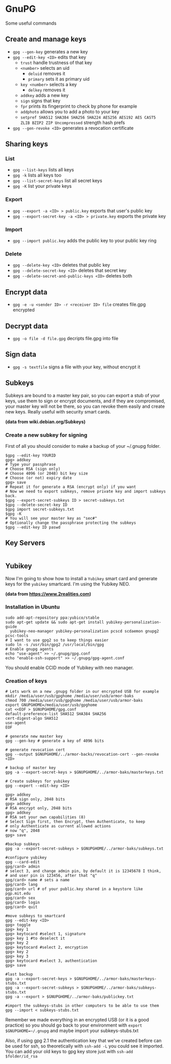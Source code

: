 # GnuPG

Some useful commands

## Create and manage keys

* `gpg --gen-key` generates a new key
* `gpg --edit-key <ID>` edits that key
  * `trust` handle trustness of that key
  * `<number>` selects an uid
    * `deluid` removes it
    * `primary` sets it as primary uid
  * `key <number>` selects a key
    * `delkey` removes it
  * `addkey` adds a new key
  * `sign` signs that key
  * `fpr` prints its fingerprint to check by phone for example
  * `addphoto` allows you to add a photo to your key
  * `setpref SHA512 SHA384 SHA256 SHA224 AES256 AES192 AES CAST5 ZLIB BZIP2 ZIP Uncompressed` strength hash prefs
* `gpg --gen-revoke <ID>` generates a revocation certificate

## Sharing keys

### List
* `gpg --list-keys` lists all keys
* `gpg -k` lists all keys too
* `gpg --list-secret-keys` list all secret keys
* `gpg -K` list your private keys

### Export
* `gpg --export -a <ID> > public.key` exports that user's public key
* `gpg --export-secret-key -a <ID> > private.key` exports the private key

### Import
* `gpg --import public.key` adds the public key to your public key ring

### Delete
* `gpg --delete-key <ID>` deletes that public key
* `gpg --delete-secret-key <ID>` deletes that secret key
* `gpg --delete-secret-and-public-keys <ID>` deletes both

## Encrypt data
* `gpg -e -u <sender ID> -r <receiver ID> file` creates file.gpg encrypted

## Decrypt data
* `gpg -o file -d file.gpg` decripts file.gpg into file

## Sign data
* `gpg -s textfile` signs a file with your key, without encrypt it

## Subkeys

Subkeys are bound to a master key pair, so you can export a stub of your
keys, use them to sign or encrypt documents, and if they are compromised, your
master key will not be there, so you can revoke them easily and create new 
keys. Really useful with security smart cards.

**(data from wiki.debian.org/Subkeys)**
### Create a new subkey for signing

First of all you should consider to make a backup of your ~/.gnupg folder.

  ```
  $gpg --edit-key YOURID
  gpg> addkey
  # Type your passphrase
  # Choose RSA (sign only)
  # Choose 4096 (or 2048) bit key size
  # Choose (or not) expiry date
  gpg> save
  # Repeat it for generate a RSA (encrypt only) if you want
  # Now we need to export subkeys, remove private key and import subkeys back.
  $gpg --export-secret-subkeys ID > secret-subkeys.txt
  $gpg --delete-secret-key ID
  $gpg import secret-subkeys.txt
  $gpg -K
  # You will see your master key as "sec#"
  # Optionally change the passphrase protecting the subkeys
  $gpg --edit-key ID paswd
  ```

## Key Servers

```

```

## Yubikey

Now I'm going to show how to install a `Yubikey` smart card  and generate keys
for the `yubikey` smartcard. I'm using the Yubikey NEO.

**(data from https://www.2realities.com)**
### Installation in Ubuntu
```
sudo add-apt-repository ppa:yubico/stable
sudo apt-get update && sudo apt-get install yubikey-personalization-guide
  yubikey-neo-manager yubikey-personalization pcscd scdaemon gnupg2 pcsc-tools
# I want to use gpg2 so to keep things easier
sudo ln -s /usr/bin/gpg2 /usr/local/bin/gpg
# Enable gnupg agents
echo "use-agent" >> ~/.gnupg/gpg.conf
echo "enable-ssh-support" >> ~/.gnupg/gpg-agent.conf
```
You should enable CCID mode of Yubikey with neo manager.

### Creation of keys
```
# Lets work on a new .gnupg folder in our encrypted USB for example
mkdir /media/user/usb/gpghome /media/user/usb/armor-baks
chmod 700 /media/user/usb/gpghome /media/user/usb/armor-baks
export GNUPGHOME=/media/user/usb/gpghome
cat <<EOF > $GNUPGHOME/gpg.conf
default-preference-list SHA512 SHA384 SHA256
cert-digest-algo SHA512
use-agent
EOF

# generate new master key
gpg --gen-key # generate a key of 4096 bits

# generate revocation cert
gpg --output $GNUPGHOME/../armor-backs/revocation-cert --gen-revoke <ID>

# backup of master key
gpg -a --export-secret-keys > $GNUPGHOME/../armor-baks/masterkeys.txt

# Create subkeys for yubikey
gpg --expert --edit-key <ID>

gpg> addkey
# RSA sign only, 2048 bits
gpg> addkey
# RSA encrypt only, 2048 bits
gpg> addkey
# RSA set your own capabilities (8)
# Select Sign first, then Encrypt, then Authenticate, to keep
# only Authenticate as current allowed actions
# now "q", 2048
gpg> save

#backup subkeys
gpg -a --export-secret-subkeys > $GNUPGHOME/../armor-baks/subkeys.txt

#configure yubikey
gpg --card-edit
gpg/card> admin
# select 3, and change admin pin, by default it is 12345678 I think,
# and user pin is 123456, after that "q"
gpg/card> name # sets a name
gpg/card> lang
gpg/card> url # of your public.key shared in a keystore like pgp.mit.edu
gpg/card> sex
gpg/card> login
gpg/card> quit

#move subkeys to smartcard
gpg --edit-key <ID>
gpg> toggle
gpg> key 1
gpg> keytocard #select 1, signature
gpg> key 1 #to deselect it
gpg> key 2
gpg> keytocard #select 2, encryption
gpg> key 2
gpg> key 3
gpg> keytocard #select 3, authentication
gpg> save

#last backup
gpg -a --export-secret-keys > $GNUPGHOME/../armor-baks/masterkeys-stubs.txt
gpg -a --export-secret-subkeys > $GNUPGHOME/../armor-baks/subkeys-stubs.txt
gpg -a --export > $GNUPGHOME/../armor-baks/publickey.txt

#import the subkeys-stubs in other computers to be able to use them
gpg --import < subkeys-stubs.txt
```

Remember we made everything in an encrypted USB (or it is a good practice) so
you should go back to your environment with `export $GNUPGHOME=~/.gnupg` and
maybe import your subkeys-stubs.txt

Also, if using gpg 2.1 the authentication key that we've created before can
be used for ssh, so theoretically with `ssh-add -L` you could see it imported.
You can add your old keys to gpg key store just with `ssh-add $folder/id_rsa`

